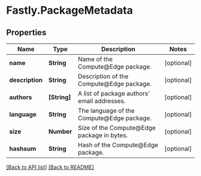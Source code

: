 # Fastly.PackageMetadata

## Properties

Name | Type | Description | Notes
------------ | ------------- | ------------- | -------------
**name** | **String** | Name of the Compute@Edge package. | [optional] 
**description** | **String** | Description of the Compute@Edge package. | [optional] 
**authors** | **[String]** | A list of package authors&#39; email addresses. | [optional] 
**language** | **String** | The language of the Compute@Edge package. | [optional] 
**size** | **Number** | Size of the Compute@Edge package in bytes. | [optional] 
**hashsum** | **String** | Hash of the Compute@Edge package. | [optional] 



[[Back to API list]](../../README.md#endpoints) [[Back to README]](../../README.md)
